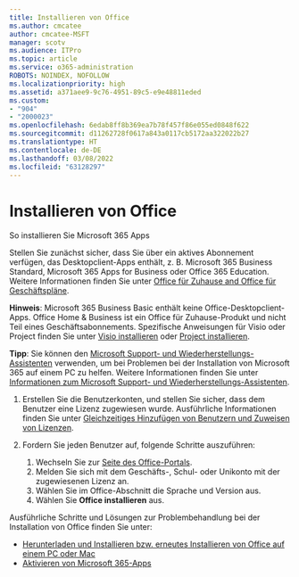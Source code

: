 ```yaml
---
title: Installieren von Office
ms.author: cmcatee
author: cmcatee-MSFT
manager: scotv
ms.audience: ITPro
ms.topic: article
ms.service: o365-administration
ROBOTS: NOINDEX, NOFOLLOW
ms.localizationpriority: high
ms.assetid: a371aee9-9c76-4951-89c5-e9e48811eded
ms.custom:
- "904"
- "2000023"
ms.openlocfilehash: 6edab8ff8b369ea7b78f457f86e055ed0848f622
ms.sourcegitcommit: d11262728f0617a843a0117cb5172aa322022b27
ms.translationtype: HT
ms.contentlocale: de-DE
ms.lasthandoff: 03/08/2022
ms.locfileid: "63128297"
---
```

# <a name="how-to-install-office"></a>Installieren von Office

So installieren Sie Microsoft 365 Apps

Stellen Sie zunächst sicher, dass Sie über ein aktives Abonnement verfügen, das Desktopclient-Apps enthält, z. B. Microsoft 365 Business Standard, Microsoft 365 Apps for Business oder Office 365 Education. Weitere Informationen finden Sie unter [Office für Zuhause and Office für Geschäftspläne](https://support.microsoft.com/office/office-for-home-and-office-for-business-plans-28cbc8cf-1332-4f04-9123-9b660abb629e).

**Hinweis**: Microsoft 365 Business Basic enthält keine Office-Desktopclient-Apps. Office Home & Business ist ein Office für Zuhause-Produkt und nicht Teil eines Geschäftsabonnements. Spezifische Anweisungen für Visio oder Project finden Sie unter [Visio installieren](https://support.microsoft.com/office/install-visio-or-access-visio-for-the-web-f98f21e3-aa02-4827-9167-ddab5b025710?wt.mc_id=alchemy_clientdia) oder [Project installieren](https://support.microsoft.com/office/install-project-7059249b-d9fe-4d61-ab96-5c5bf435f281?wt.mc_id=alchemy_clientdia).

**Tipp**: Sie können den [Microsoft Support- und Wiederherstellungs-Assistenten](https://aka.ms/SaRA_OfficeSetup) verwenden, um bei Problemen bei der Installation von Microsoft 365 auf einem PC zu helfen. Weitere Informationen finden Sie unter [Informationen zum Microsoft Support- und Wiederherstellungs-Assistenten](https://support.microsoft.com/office/about-the-microsoft-support-and-recovery-assistant-e90bb691-c2a7-4697-a94f-88836856c72f).

1. Erstellen Sie die Benutzerkonten, und stellen Sie sicher, dass dem Benutzer eine Lizenz zugewiesen wurde. Ausführliche Informationen finden Sie unter [Gleichzeitiges Hinzufügen von Benutzern und Zuweisen von Lizenzen](https://docs.microsoft.com/microsoft-365/admin/add-users/add-users).

2. Fordern Sie jeden Benutzer auf, folgende Schritte auszuführen:
    1. Wechseln Sie zur [Seite des Office-Portals](https://portal.office.com/OLS/MySoftware.aspx).
    1. Melden Sie sich mit dem Geschäfts-, Schul- oder Unikonto mit der zugewiesenen Lizenz an.
    1. Wählen Sie im Office-Abschnitt die Sprache und Version aus.
    1. Wählen Sie **Office installieren** aus.

Ausführliche Schritte und Lösungen zur Problembehandlung bei der Installation von Office finden Sie unter:

- [Herunterladen und Installieren bzw. erneutes Installieren von Office auf einem PC oder Mac](https://support.office.com/article/4414eaaf-0478-48be-9c42-23adc4716658?wt.mc_id=Alchemy_ClientDIA)
- [Aktivieren von Microsoft 365-Apps](https://docs.microsoft.com/alchemyinsights/activating-office-apps)